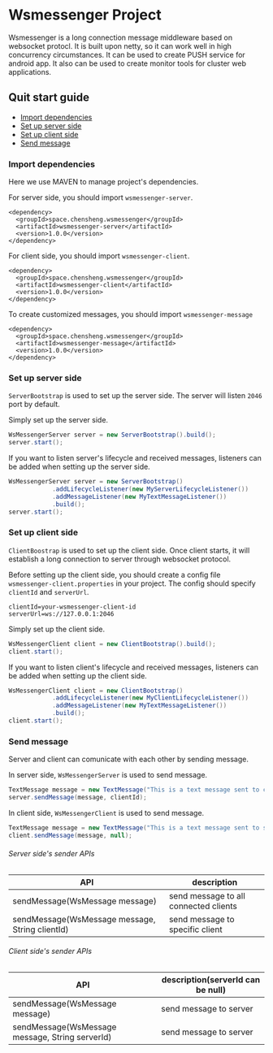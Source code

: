 # Wsmessenger Project
Wsmessenger is a long connection message middleware based on websocket protocl. It is built upon netty, so it can work well in high concurrency circumstances. It can be used to create PUSH service for android app. It also can be used to create monitor tools for cluster web applications.

## Quit start guide
* [Import dependencies](#import-dependencies)
* [Set up server side](#set-up-server-side)
* [Set up client side](#set-up-client-side)
* [Send message](#send-message)

### Import dependencies
Here we use MAVEN to manage project's dependencies. 

For server side, you should import `wsmessenger-server`.
```
<dependency>
  <groupId>space.chensheng.wsmessenger</groupId>
  <artifactId>wsmessenger-server</artifactId>
  <version>1.0.0</version>
</dependency>
```

For client side, you should import `wsmessenger-client`.
```
<dependency>
  <groupId>space.chensheng.wsmessenger</groupId>
  <artifactId>wsmessenger-client</artifactId>
  <version>1.0.0</version>
</dependency>
```

To create customized messages, you should import `wsmessenger-message`
```
<dependency>
  <groupId>space.chensheng.wsmessenger</groupId>
  <artifactId>wsmessenger-message</artifactId>
  <version>1.0.0</version>
</dependency>
```

### Set up server side
`ServerBootstrap` is used to set up the server side. The server will listen `2046` port by default.

Simply set up the server side.
```java
WsMessengerServer server = new ServerBootstrap().build();
server.start();
```

If you want to listen server's lifecycle and received messages, listeners can be added when setting up the server side. 
```java
WsMessengerServer server = new ServerBootstrap()
            .addLifecycleListener(new MyServerLifecycleListener())
            .addMessageListener(new MyTextMessageListener())
            .build();
server.start();
```

### Set up client side
`ClientBoostrap` is used to set up the client side. Once client starts, it will establish a long connection to server through websocket protocol.

Before setting up the client side, you should create a config file `wsmessenger-client.properties` in your project. The config should specify `clientId` and `serverUrl`.
```
clientId=your-wsmessenger-client-id
serverUrl=ws://127.0.0.1:2046
```

Simply set up the client side.
```java
WsMessengerClient client = new ClientBootstrap().build();
client.start();
```

If you want to listen client's lifecycle and received messages, listeners can be added when setting up the client side.
```java
WsMessengerClient client = new ClientBootstrap()
            .addLifecycleListener(new MyClientLifecycleListener())
            .addMessageListener(new MyTextMessageListener())
            .build();
client.start();
```

### Send message
Server and client can comunicate with each other by sending message. 

In server side, `WsMessengerServer` is used to send message.
```java
TextMessage message = new TextMessage("This is a text message sent to client!");
server.sendMessage(message, clientId);
```

In client side, `WsMessengerClient` is used to send message.
```java
TextMessage message = new TextMessage("This is a text message sent to server!");
client.sendMessage(message, null);
```

###### Server side's sender APIs
API|description
---|---
sendMessage(WsMessage message)|send  message to all connected clients
sendMessage(WsMessage message, String clientId)|send message to specific client

###### Client side's sender APIs
API|description(serverId can be null)
---|---
sendMessage(WsMessage message)|send  message to server
sendMessage(WsMessage message, String serverId)|send message to server
